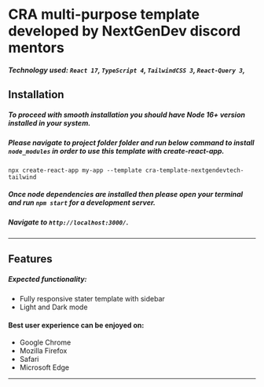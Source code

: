 # CRA multi-purpose template developed by NextGenDev discord mentors

##### Technology used: `React 17`, `TypeScript 4`, `TailwindCSS 3`, `React-Query 3`,

## Installation

##### To proceed with smooth installation you should have Node 16+ version installed in your system.

##### Please navigate to project folder folder and run below command to install `node_modules` in order to use this template with create-react-app.

```shell
npx create-react-app my-app --template cra-template-nextgendevtech-tailwind
```

##### Once node dependencies are installed then please open your terminal and run `npm start` for a development server.

##### Navigate to `http://localhost:3000/`.

---

## Features

##### Expected functionality:

-   Fully responsive stater template with sidebar
-   Light and Dark mode

#### Best user experience can be enjoyed on:

-   Google Chrome
-   Mozilla Firefox
-   Safari
-   Microsoft Edge

---
